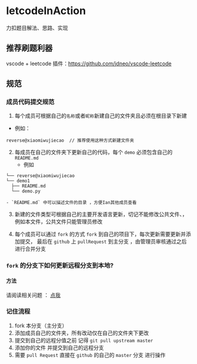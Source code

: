 # letcodeInAction
力扣题目解法、思路、实现
## 推荐刷题利器
vscode + leetcode 插件：https://github.com/jdneo/vscode-leetcode

## 规范

### 成员代码提交规范

1. 每个成员可根据自己的`名称`或者`昵称`新建自己的文件夹且必须在根目录下新建
  - 例如：

```
reverse@xiaomiwujiecao  // 推荐使用这种方式新建文件夹
```

2. 每成员在自己的文件夹下更新自己的代码，每个 `demo` 必须包含自己的 `README.md`
    - 例如

  ```
  └── reverse@xiaomiwujiecao
└── demo1
    ├── README.md
    └── demo.py

  ```

    - `README.md` 中可以描述文件的目录 ，方便Ian其他成员查看


3. 新建的文件类型可根据自己的主要开发语言更新，切记不能修改公共文件、，例如本文件，公共文件只能管理员修改

4. 每个成员可以通过 `fork` 的方式 `fork` 到自己的项目下，每次更新需要更新并添加提交， 最后在 `github` 上 `pullRequest` 到主分支 ，由管理员审核通过之后进行合并分支

### `fork` 的分支下如何更新远程分支到本地?

#### 方法

请阅读相关问题 ：  [点我](https://github.com/cleveralgorithms/letcodeInAction/issues/4)

### 记住流程

1. fork 本分支（主分支）
2. 添加成员自己的文件夹，所有改动仅在自己的文件夹下更改
3. 提交到自己的远程分值之前 记得 `git pull upstream master`
4. 添加你的文件 并提交到自己的远程分支
5. 需要 `pull Request` 直接在 `github` 的自己的 `master` 分支 进行操作
